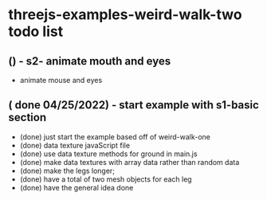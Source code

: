 # threejs-examples-weird-walk-two todo list

## () - s2- animate mouth and eyes
* animate mouse and eyes

## ( done 04/25/2022) - start example with s1-basic section
* (done) just start the example based off of weird-walk-one
* (done) data texture javaScript file
* (done) use data texture methods for ground in main.js
* (done) make data textures with array data rather than random data
* (done) make the legs longer;
* (done) have a total of two mesh objects for each leg
* (done) have the general idea done

